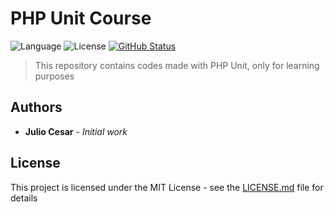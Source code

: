 # PHP Unit Course

![Language](https://badgen.net/badge/language/php/blue)
![License](https://badgen.net/badge/license/MIT/blue)
[![GitHub Status](https://badgen.net/github/status/julio-cesar-development/php-unit-course)](https://github.com/julio-cesar-development/php-unit-course)

> This repository contains codes made with PHP Unit, only for learning purposes

## Authors

* **Julio Cesar** - *Initial work*

## License

This project is licensed under the MIT License - see the [LICENSE.md](LICENSE.md) file for details

